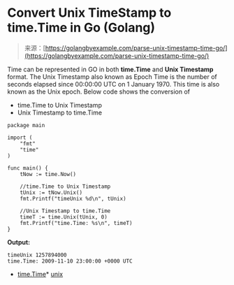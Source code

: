 <!--yml
category: 未分类
date: 2024-10-13 06:08:31
-->

# Convert Unix TimeStamp to time.Time in Go (Golang)

> 来源：[https://golangbyexample.com/parse-unix-timestamp-time-go/](https://golangbyexample.com/parse-unix-timestamp-time-go/)

Time can be represented in GO in both **time.Time** and **Unix Timestamp** format. The Unix Timestamp also known as Epoch Time is the number of seconds elapsed since 00:00:00 UTC on 1 January 1970\. This time is also known as the Unix epoch. Below code shows the conversion of

*   time.Time to Unix Timestamp
*   Unix Timestamp to time.Time

```
package main

import (
    "fmt"
    "time"
)

func main() {
    tNow := time.Now()

    //time.Time to Unix Timestamp
    tUnix := tNow.Unix()
    fmt.Printf("timeUnix %d\n", tUnix)

    //Unix Timestamp to time.Time
    timeT := time.Unix(tUnix, 0)
    fmt.Printf("time.Time: %s\n", timeT)
}
```

**Output:**

```
timeUnix 1257894000
time.Time: 2009-11-10 23:00:00 +0000 UTC
```

*   [time.Time](https://golangbyexample.com/tag/time-time/)*   [unix](https://golangbyexample.com/tag/unix/)